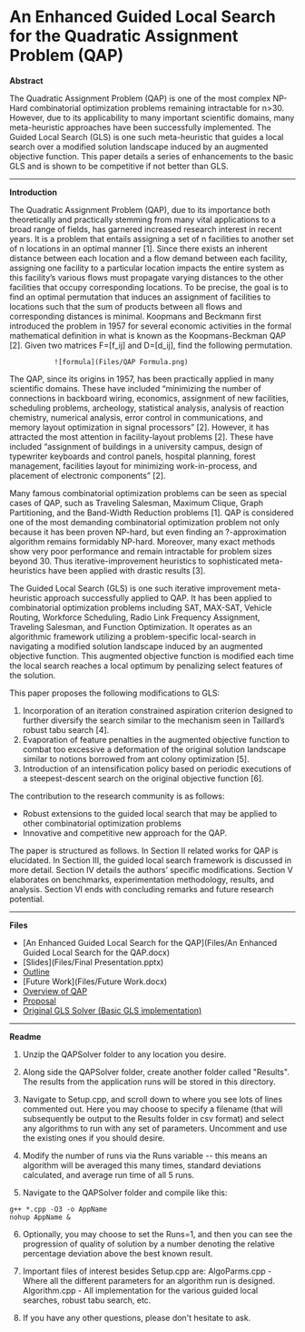 An Enhanced Guided Local Search for the Quadratic Assignment Problem (QAP)
===================

**Abstract**

The Quadratic Assignment Problem (QAP) is one of the most complex NP-Hard combinatorial optimization problems remaining intractable for n>30. However, due to its applicability to many important scientific domains, many meta-heuristic approaches have been successfully implemented. The Guided Local Search (GLS) is one such meta-heuristic that guides a local search over a modified solution landscape induced by an augmented objective function. This paper details a series of enhancements to the basic GLS and is shown to be competitive if not better than GLS.

---

**Introduction**

The Quadratic Assignment Problem (QAP), due to its importance both theoretically and practically stemming from many vital applications to a broad range of fields, has garnered increased research interest in recent years.  It is a problem that entails assigning a set of n facilities to another set of n locations in an optimal manner [1].  Since there exists an inherent distance between each location and a flow demand between each facility, assigning one facility to a particular location impacts the entire system as this facility’s various flows must propagate varying distances to the other facilities that occupy corresponding locations.  To be precise, the goal is to find an optimal permutation that induces an assignment of facilities to locations such that the sum of products between all flows and corresponding distances is minimal.  Koopmans and Beckmann first introduced the problem in 1957 for several economic activities in the formal mathematical definition in what is known as the Koopmans-Beckman QAP [2]. Given two matrices F=[f_ij] and D=[d_ij], find the following permutation. 

               ![formula](Files/QAP Formula.png)   
 
The QAP, since its origins in 1957, has been practically applied in many scientific domains.  These have included “minimizing the number of connections in backboard wiring, economics, assignment of new facilities, scheduling problems, archeology, statistical analysis, analysis of reaction chemistry, numerical analysis, error control in communications, and memory layout optimization in signal processors” [2].  However, it has attracted the most attention in facility-layout problems [2].  These have included “assignment of buildings in a university campus, design of typewriter keyboards and control panels, hospital planning, forest management, facilities layout for minimizing work-in-process, and placement of electronic components” [2].   
       
Many famous combinatorial optimization problems can be seen as special cases of QAP, such as Traveling Salesman, Maximum Clique, Graph Partitioning, and the Band-Width Reduction problems [1].  QAP is considered one of the most demanding combinatorial optimization problem not only because it has been proven NP-hard, but even finding an ?-approximation algorithm remains formidably NP-hard.  Moreover, many exact methods show very poor performance and remain intractable for problem sizes beyond 30. Thus iterative-improvement heuristics to sophisticated meta-heuristics have been applied with drastic results [3].

The Guided Local Search (GLS) is one such iterative improvement meta-heuristic approach successfully applied to QAP.  It has been applied to combinatorial optimization problems including SAT, MAX-SAT, Vehicle Routing, Workforce Scheduling, Radio Link Frequency Assignment, Traveling Salesman, and Function Optimization.  It operates as an algorithmic framework utilizing a problem-specific local-search in navigating a modified solution landscape induced by an augmented objective function.  This augmented objective function is modified each time the local search reaches a local optimum by penalizing select features of the solution.  

This paper proposes the following modifications to GLS:
1. Incorporation of an iteration constrained aspiration criterion designed to further diversify the search similar to the mechanism seen in Taillard’s robust tabu search [4].
2. Evaporation of feature penalties in the augmented objective function to combat too excessive a deformation of the original solution landscape similar to notions borrowed from ant colony optimization [5].
3. Introduction of an intensification policy based on periodic executions of a steepest-descent search on the original objective function [6].  

The contribution to the research community is as follows:
* Robust extensions to the guided local search that may be applied to other combinatorial optimization problems
* Innovative and competitive new approach for the QAP.

The paper is structured as follows. In Section II related works for QAP is elucidated.  In Section III, the guided local search framework is discussed in more detail.  Section IV details the authors’ specific modifications. Section V elaborates on benchmarks, experimentation methodology, results, and analysis.  Section VI ends with concluding remarks and future research potential.  

---

**Files**

- [An Enhanced Guided Local Search for the QAP](Files/An Enhanced Guided Local Search for the QAP.docx)
- [Slides](Files/Final Presentation.pptx)
- [Outline](Files/Outline.docx)
- [Future Work](Files/Future Work.docx)
- [Overview of QAP](Files/Introduction.pptx)
- [Proposal](Files/Proposal.docx)
- [Original GLS Solver (Basic GLS implementation)](Files/OriginalGlsSolver.7z)

---

**Readme**

1.  Unzip the QAPSolver folder to any location you desire.

2.  Along side the QAPSolver folder, create another folder called "Results".  The results from the application runs will be stored in this directory. 

3.  Navigate to Setup.cpp, and scroll down to where you see lots of lines commented out.  Here you may choose to specify a filename (that will subsequently be output to the Results folder in csv format) and select any algorithms to run with any set of parameters.  Uncomment and use the existing ones if you should desire. 

4.  Modify the number of runs via the Runs variable -- this means an algorithm will be averaged this many times, standard deviations calculated, and average run time of all 5 runs. 

5.  Navigate to the QAPSolver folder and compile like this:

```
g++ *.cpp -O3 -o AppName
nohup AppName &
```

6.  Optionally, you may choose to set the Runs=1, and then you can see the progression of quality of solution by a number denoting the relative percentage deviation above the best known result.  

7.  Important files of interest besides Setup.cpp are:  AlgoParms.cpp - Where all the different parameters for an algorithm run is designed.  Algorithm.cpp - All implementation for the various guided local searches, robust tabu search, etc.  

8.  If you have any other questions, please don't hesitate to ask.   
       




